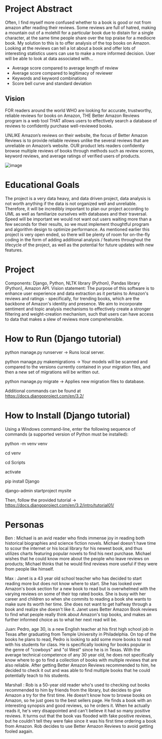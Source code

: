 # Project Abstract
Often, I find myself more confused whether to a book is good or not from amazon after reading their reviews. Some reviews are full of hatred, making a mountain out of a molehill for a particular book due to distain for a single character, at the same time people share over the top praise for a mediocre book. My solution to this is to offer analysis of the top books on Amazon. Looking at the reviews can tell a lot about a book and offer lots of interesting statistics users can use to make a more informed decision. User will be able to look at data associated with...
- Average score compared to average length of review
- Average score compared to legitimacy of reviewer 
- Keywords and keyword combinations
- Score bell curve and standard deviation

## Vision

FOR readers around the world WHO are looking for accurate, trustworthy, reliable reviews for books on Amazon, THE Better Amazon Reviews program is a web tool THAT allows users to effectively search a database of reviews to confidently purchase well-reviewed books.

UNLIKE Amazon’s reviews on their website, the focus of Better Amazon Reviews is to provide reliable reviews unlike the several reviews that are unreliable on Amazon’s website. OUR product lets readers confidently browse multiple reviews of books through methods such as review scores, keyword reviews, and average ratings of verified users of products.

![image](https://user-images.githubusercontent.com/89652481/139957337-9f3281c5-9382-4069-9dc4-d78ae9dc2d81.png)


# Educational Goals
The project is a very data heavy, and data driven project, data analysis is not worth anything if the data is not organized well and unreliable. Therefore, it will be incredibly important to plan our project according to UML as well as familiarize ourselves with databases and their traversal. Speed will be important we would not want out users waiting more than a few seconds for their results, so we must implement thoughtful program and algorithm design to optimize performance. As mentioned earlier this project is very open ended, so there will be plenty of room for on-the-fly coding in the form of adding additional analysis / features throughout the lifecycle of the project, as well as the potential for future updates with new features.

# Project 
Components: Django, Python, NLTK library (Python), Pandas library (Python), Amazon API.
Vision statement: The purpose of this software is to enhance user experience and data extraction as it pertains to Amazon's reviews and ratings - specifically, for trending books, which are the backbone of Amazon's identity and presence. We aim to incorporate sentiment and topic analysis mechanisms to effectively create a stronger filtering and weight-creation mechanism, such that users can have access to data that makes a slew of reviews more comprehensible. 

# How to Run (Django tutorial)

python manage.py runserver -> Runs local server.

python manage.py makemigrations -> Your models will be scanned and compared to the versions currently contained in your migration files, and then a new set of migrations will be written out.

python manage.py migrate -> Applies new migration files to database.


Additional commands can be found at https://docs.djangoproject.com/en/3.2/

# How to Install (Django tutorial)

Using a Windows command-line, enter the following sequence of commands (a supported version of Python must be installed):

python -m venv venv

cd venv

cd Scripts

activate

pip install Django

django-admin startproject mysite


Then, follow the provided tutorial -> https://docs.djangoproject.com/en/3.2/intro/tutorial01/

# Personas
Ben : Michael is an avid reader who finds immense joy in reading both historical biographies and science fiction novels. Michael doesn't have time to scour the internet or his local library for his newest book, and thus utilizes charts featuring popular novels to find his next purchase. Michael wishes that he could know more about the people who leave reviews on products; Michael thinks that he would find reviews more useful if they were from people like himself.

Max : Janet is a 43 year old school teacher who has decided to start reading more but does not know where to start. She has looked over Amazon's book section for a new book to read but is overwhelmed with the varying reviews on some of their top rated books. She is busy with her career and children so when she commits to reading a book she wants to make sure its worth her time. She does not want to get halfway through a book and realize she doesn't like it. Janet uses Better Amazon Book reviews to find what people really think about Amazon's top books, and makes an further informed choice as to what her next read will be.  

Juan: Pedro, age 30, is a new English teacher at his first high school job in Texas after graduating from Temple University in Philadelphia. On top of the books he plans to read, Pedro is looking to add some more books to read with his students for class. He is specifically looking for books popular in the genre of "cowboys" and "ol West" since he is in Texas. With the average technical competence of any 30 year old, he does not specifically know where to go to find a collection of books with multiple reviews that are also reliable. After getting Better Amazon Reviews recommended to him, he decided to check it out and was able to find multiple books that he could potentially teach to his students.

Marshall : Rob is a 50-year old reader who's used to checking out books recommended to him by friends from the library, but decides to give Amazon a try for the first time. He doesn't know how to browse books on Amazon, so he just goes to the best sellers page. He finds a book with an interesting synopsis and good reviews, so he orders it. When he actually reads it, he's very disappointed and can't believe it had so many positive reviews. It turms out that the book vas flooded with fake positive reviews, but he couldn't tell they were fake since it was his first time ordering a book from Amazon. Rob decides to use Better Amazon Reviews to avoid getting fooled aagain.
